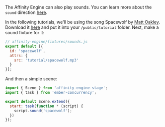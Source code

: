 The Affinity Engine can also play sounds. You can learn more about the `sound` direction [here](/#/api/stage/directions/sound).

In the following tutorials, we'll be using the song Spacewolf by [Matt Oakley](http://freemusicarchive.org/music/Matt_Oakley/). Download it [here](https://github.com/affinity-engine/affinity-engine-web/tree/master/public/tutorial) and put it into your `/public/tutorial` folder. Next, make a sound fixture for it:

```js
// affinity-engine/fixtures/sounds.js
export default [{
  id: 'spacewolf',
  attrs: {
    src: 'tutorial/spacewolf.mp3'
  }
}];
```

And then a simple scene:

```js
import { Scene } from 'affinity-engine-stage';
import { task } from 'ember-concurrency';

export default Scene.extend({
  start: task(function * (script) {
    script.sound('spacewolf');
  })
});
```
